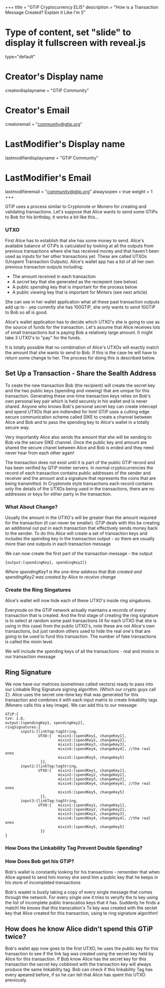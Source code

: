 +++
title = "GTiP Cryptocurrency ELI5"
description = "How is a Transaction Message Created? Explain it Like I'm 5"
# Type of content, set "slide" to display it fullscreen with reveal.js
type="default"
# Creator's Display name
creatordisplayname = "GTiP Community"
# Creator's Email
creatoremail = "community@gtip.org"
# LastModifier's Display name
lastmodifierdisplayname = "GTiP Community"
# LastModifier's Email
lastmodifieremail = "community@gtip.org"
alwaysopen = true
weight = 1
+++
<p>GTiP uses a process similar to Cryptonote or Monero for creating and validating transactions. Let's suppose that Alice wants to send some GTiPs to Bob for his birthday, it works a bit like this...</p>

### UTXO

<p>First Alice has to establish that she has some money to send. Alice's available balance of GTiPs is calculated by looking at all the outputs from previous transactions where she has received money and that haven't been used as inputs for her other transactions yet. These are called UTXOs (Unspent Transaction Outputs). Alice's wallet app has a list of all her own previous transacton outputs including:</p> 

  * The amount received in each transaction
  * A _secret_ key that she generated as the reciepient (see below)
  * A public _spending_ key that is important for the process below
  * A public _viewing_ key that is important for Minters (see next article)

 <p>She can see in her wallet application what all these past transaction outputs add up to - yep currently she has 100GTiP, she only wants to send 10GTiP to Bob so all is good.</p>

 <p> Alice's wallet application has to decide which UTXO's she is going to use as the source of funds for the transaction. Let's assume that Alice receives lots of small transactions but is paying Bob a relatively large amount. It might take 3 UTXO's to "pay" for the funds.</p>

<p>It is totally possible that no combination of Alice's UTXOs will exactly match the amount that she wants to send to Bob. If this is the case he will have to return some change to her. The process for doing this is described below.</p>

## Set Up a Transaction - Share the Sealth Address

<p> To ceate the new transaction Bob (the recipient) will create the secret key and the two public keys (spending and viewing) that are unique for this transaction. Generating these one-time transaction keys relies on Bob's own personal key pair which is held securely in his wallet and is never shared. Anyone who knows Bob's personal secret key can create intercept and spend UTXOs that are indtended for him! GTiP uses a cutting edge secure communication scheme called SIKE to create a channel between Alice and Bob and to pass the spending key to Alice's wallet in a totally secure way.</p>

<p>Very importantly Alice also sends the amount that she will be sending to Bob via the secure SIKE channel. Once the public key and amount are shared the secure chanel between Alice and Bob is ended and they need never hear from each other again!</p>

<p>The transaction does not exist until it is part of the public GTiP record and has been verified by QTiP minter servers. In normal cryptocurrencies the record of each transaction contains public addresses of the sender and receiver and the amount and a signature that represents the coins that are being transmitted. In Cryptonote style transactions each record contains only the details of the UTXOs being used in the transactions, there are no addresses or keys for either party in the transaction.</p>

### What About Change?
<p>Usually the amount in the UTXO's will be greater than the amount required for the transaction (it can never be smaller). GTiP deals with this be creating an additional out put in each transaction that effectively sends money back to the sender. To do this Alice will create a set of transaction keys and includes the spending key in the tramsaction output - so there are usually more than one outputs in each transaction message</p>

<p>We can now create the first part of the transaction message - the output</p>

```
{output:[spendingKey1, spendingKey2]}
```
_Where spendingKey1 is the one-time address that Bob created and spendingKey2 was created by Alice to receive change_

### Create the Ring Singatures

<p>Alice's wallet will now hide each of these UTXO's inside ring singatures.</p>
<p>Everynode on the GTiP network actually maintains a records of every transaction that is created. And the first stage of creating the ring signature is to select at random some past transactions (4 for each UTXO that she is using in this case) from the public UTXO's, note these are not Alice's own transactions, but just random others used to hide the real one's that are going to be used to fund this transaction. The number of fake transactions is called the mixin level.</p>
<p>We will include the spending keys of all the transactions - real and mixins in our transaction message</p>

## Ring Signature

<p>We now have our matrices (sometimes called vectors) ready to pass into our Linkable Ring Signature signing algorithm. (Which our crypto guys call &Sigma;). Alice uses the secret one-time key that was generated for this transaction and combines it with each input matrix to create linkability tags (Monero calls this a key image). We can add this to our message:</p>

```
GTiP:{
txV: 1.0,
output:[spendingKey1, spendingKey2],
ringSignatures:{
       input1:{linkTag:tagString,
               UTXO:{   mixin1:[spendKey1, changeKey1],
                        mixin2:[spendKey2, changeKey2],
                        mixin3:[spendKey3, changeKey3],
                        mixin4:[spendKey4, changeKey4], //the real ones
                        mixin5:[spendKey5, changeKey5]
                }},
       input2:{linkTag:tagString,
               UTXO:{   mixin1:[spendKey1, changeKey1],
                        mixin2:[spendKey2, changeKey2],
                        mixin3:[spendKey3, changeKey3],
                        mixin4:[spendKey4, changeKey4], //the real ones
                        mixin5:[spendKey5, changeKey5]
                }},
       input3:{linkTag:tagString,
               UTXO:{   mixin1:[spendKey1, changeKey1],
                        mixin2:[spendKey2, changeKey2],
                        mixin3:[spendKey3, changeKey3],
                        mixin4:[spendKey4, changeKey4], //the real ones
                        mixin5:[spendKey5, changeKey5]
                }}
}
```
### How Does the Linkability Tag Prevent Double Spending?


### How Does Bob get his GTiP?

<p>Bob's wallet is constantly looking for his transactions - remember that when Alice agreed to send him money she send him a public key that he keeps in his store of incompleted transactions</p>

<p>Bob's waalet is busily taking a copy of every single message that comes through the network. For every single one it tries to veryify the tx key using the list of incomplete public transcatios keys that it has. Suddenly he finds a match! He knows that this transcation's Tx key was created with the sectet key that Alice created for this transaction, using te ring signature algorithm! </p>

## How does he know Alice didn't spend this GTiP twice?

<p>Bob's wallet app now goes to the first UTXO, he uses the public key for this transaction to see if the link tag was created using the secret key held by Alice for this transaction. If Bob know Alice has the secret key for this transaction the secret key cobbined with the transaction key will always produce the same linkability tag. Bob can check if this linkability Tag has every apeared before, if so he can tell that Alice has spent this UTXO previously.




